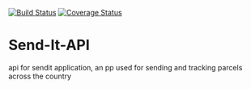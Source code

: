 [![Build Status](https://travis-ci.com/BrianSerem/Send-It-API.svg?branch=develop)](https://travis-ci.com/BrianSerem/Send-It-API)
[![Coverage Status](https://coveralls.io/repos/github/BrianSerem/Send-It-API/badge.svg?branch=develop)](https://coveralls.io/github/BrianSerem/Send-It-API?branch=develop)

# Send-It-API
api for sendit application, an pp used for sending and tracking parcels across the country
